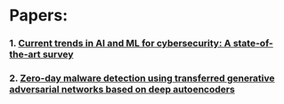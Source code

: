 # Papers:
### 1. [Current trends in AI and ML for cybersecurity: A state-of-the-art survey](https://www.tandfonline.com/doi/full/10.1080/23311916.2023.2272358)
### 2. [Zero-day malware detection using transferred generative adversarial networks based on deep autoencoders](https://www.sci-hub.se/10.1016/j.ins.2018.04.092)
